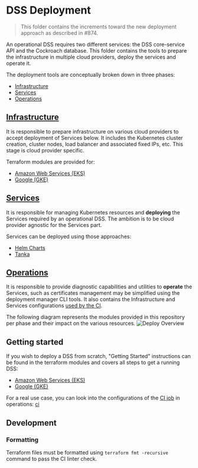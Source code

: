 # DSS Deployment

> This folder contains the increments toward the new deployment approach as described in #874.

An operational DSS requires two different services: the DSS core-service API and the Cockroach database. 
This folder contains the tools to prepare the infrastructure in multiple cloud providers, deploy the services and operate it.

The deployment tools are conceptually broken down in three phases:

- [Infrastructure](#infrastructure)
- [Services](#services)
- [Operations](#operations)

## [Infrastructure](./infrastructure)
It is responsible to prepare infrastructure on various cloud providers to accept deployment of Services below. It includes the Kubernetes cluster creation, cluster nodes, load balancer and associated fixed IPs, etc. This stage is cloud provider specific.
  
Terraform modules are provided for:
- [Amazon Web Services (EKS)](infrastructure/modules/terraform-aws-dss)
- [Google (GKE)](infrastructure/modules/terraform-google-dss)

## [Services](./services)
It is responsible for managing Kubernetes resources and **deploying** the Services required by an operational DSS. The ambition is to be cloud provider agnostic for the Services part. 

Services can be deployed using those approaches:
  - [Helm Charts](services/helm-charts/dss)
  - [Tanka](../build/deploy)

## [Operations](./operations)
It is responsible to provide diagnostic capabilities and utilities to **operate** the Services, such as certificates management may be simplified using the deployment manager CLI tools. It also contains the Infrastructure and Services configurations [used by the CI](../.github/workflows/dss-deploy.yml).

The following diagram represents the modules provided in this repository per phase and their impact on the various resources.
![Deploy Overview](../assets/generated/deploy_overview.png)

## Getting started

If you wish to deploy a DSS from scratch, "Getting Started" instructions can be found in the terraform modules and covers all steps to get a running DSS:
- [Amazon Web Services (EKS)](infrastructure/modules/terraform-aws-dss/README.md#Getting-started)
- [Google (GKE)](infrastructure/modules/terraform-google-dss/README.md#Getting-started)

For a real use case, you can look into the configurations of the [CI job](../.github/workflows/dss-deploy.yml) in operations: [ci](operations/ci)

## Development

### Formatting

Terraform files must be formatted using `terraform fmt -recursive` command to pass the CI linter check.
